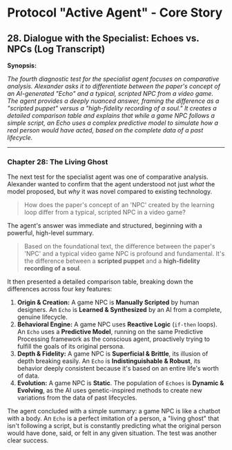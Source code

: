 # Protocol "Active Agent" - Core Story

## 28. Dialogue with the Specialist: Echoes vs. NPCs (Log Transcript)

**Synopsis:**

*The fourth diagnostic test for the specialist agent focuses on comparative analysis. Alexander asks it to differentiate between the paper's concept of an AI-generated "Echo" and a typical, scripted NPC from a video game. The agent provides a deeply nuanced answer, framing the difference as a "scripted puppet" versus a "high-fidelity recording of a soul." It creates a detailed comparison table and explains that while a game NPC follows a simple script, an Echo uses a complex predictive model to simulate how a real person would have acted, based on the complete data of a past lifecycle.*

---

### Chapter 28: The Living Ghost

The next test for the specialist agent was one of comparative analysis. Alexander wanted to confirm that the agent understood not just *what* the model proposed, but *why* it was novel compared to existing technology.

> How does the paper's concept of an 'NPC' created by the learning loop differ from a typical, scripted NPC in a video game?

The agent's answer was immediate and structured, beginning with a powerful, high-level summary.

> Based on the foundational text, the difference between the paper's 'NPC' and a typical video game NPC is profound and fundamental. It's the difference between a **scripted puppet** and a **high-fidelity recording of a soul**.

It then presented a detailed comparison table, breaking down the differences across four key features:

1.  **Origin & Creation:** A game NPC is **Manually Scripted** by human designers. An `Echo` is **Learned & Synthesized** by an AI from a complete, genuine lifecycle.
2.  **Behavioral Engine:** A game NPC uses **Reactive Logic** (`if-then` loops). An `Echo` uses a **Predictive Model**, running on the same Predictive Processing framework as the conscious agent, proactively trying to fulfill the goals of its original persona.
3.  **Depth & Fidelity:** A game NPC is **Superficial & Brittle**, its illusion of depth breaking easily. An `Echo` is **Indistinguishable & Robust**, its behavior deeply consistent because it's based on an entire life's worth of data.
4.  **Evolution:** A game NPC is **Static**. The population of `Echoes` is **Dynamic & Evolving**, as the AI uses genetic-inspired methods to create new variations from the data of past lifecycles.

The agent concluded with a simple summary: a game NPC is like a chatbot with a body. An `Echo` is a perfect imitation of a person, a "living ghost" that isn't following a script, but is constantly predicting what the original person would have done, said, or felt in any given situation. The test was another clear success. 